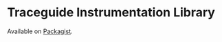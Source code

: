 # Traceguide Instrumentation Library

Available on [Packagist](https://packagist.org/packages/traceguide/api-php).


